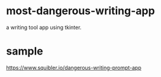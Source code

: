 # most-dangerous-writing-app
a writing tool app using tkinter. 

# sample
https://www.squibler.io/dangerous-writing-prompt-app
